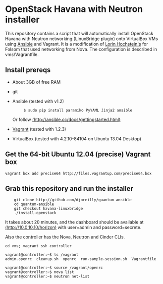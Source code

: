 # OpenStack Havana with Neutron installer
  
This repository contains a script that will automatically install OpenStack Havana with Neutron networking (LinuxBridge plugin) onto VirtualBox VMs using [Ansible](http://ansible.cc/) and Vagrant. It is a modification of [Lorin Hochstein's](https://github.com/lorin/openstack-ansible) for Folsom that used networking from Nova. The configuration is described in vms/Vagrantfile.


## Install prereqs

 * About 3GB of free RAM
 * git
 * Ansible (tested with v1.2)

            $ sudo pip install paramiko PyYAML Jinja2 ansible
      Or follow [(http://ansible.cc/docs/gettingstarted.html)](http://ansible.cc/docs/gettingstarted.html)
         
 * [Vagrant](http://vagrantup.com) (tested with 1.2.3)
 * VirtualBox (tested with 4.2.10-84104 on Ubuntu 13.04 Desktop)

## Get the 64-bit Ubuntu 12.04 (precise) Vagrant box

	vagrant box add precise64 http://files.vagrantup.com/precise64.box

## Grab this repository and run the installer

        git clone http://github.com/djoreilly/quantum-ansible
        cd quantum-ansible
        git checkout havana-linuxbridge
        ./install-openstack

It takes about 20 minutes, and the dashboard should be available at [(http://10.0.10.10/horizon)](http://10.0.10.10/horizon) with user=admin and password=secrete.

Also the controller has the Nova, Neutron and Cinder CLIs.

    cd vms; vagrant ssh controller

    vagrant@controller:~$ ls /vagrant 
    admin.openrc  cleanup.sh  openrc  run-sample-session.sh  Vagrantfile

    vagrant@controller:~$ source /vagrant/openrc
    vagrant@controller:~$ nova list
    vagrant@controller:~$ neutron net-list

